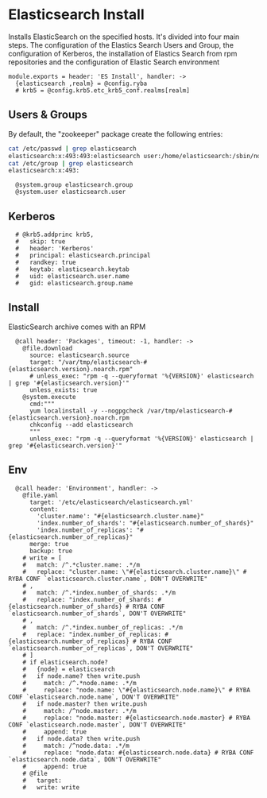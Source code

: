 
# Elasticsearch Install

Installs ElasticSearch on the specified hosts. It's divided into four main steps.
The configuration of the Elastics Search Users and Group, the configuration of Kerberos, the installation
of Elastics Search from rpm repositories and the configuration of Elastic Search environment

    module.exports = header: 'ES Install', handler: ->
      {elasticsearch ,realm} = @config.ryba
      # krb5 = @config.krb5.etc_krb5_conf.realms[realm]
## Users & Groups

By default, the "zookeeper" package create the following entries:

```bash
cat /etc/passwd | grep elasticsearch
elasticsearch:x:493:493:elasticsearch user:/home/elasticsearch:/sbin/nologin
cat /etc/group | grep elasticsearch
elasticsearch:x:493:
```

      @system.group elasticsearch.group
      @system.user elasticsearch.user

## Kerberos

      # @krb5.addprinc krb5,
      #   skip: true
      #   header: 'Kerberos'
      #   principal: elasticsearch.principal
      #   randkey: true
      #   keytab: elasticsearch.keytab
      #   uid: elasticsearch.user.name
      #   gid: elasticsearch.group.name

## Install

ElasticSearch archive comes with an RPM

      @call header: 'Packages', timeout: -1, handler: ->
        @file.download
          source: elasticsearch.source
          target: "/var/tmp/elasticsearch-#{elasticsearch.version}.noarch.rpm"
          # unless_exec: "rpm -q --queryformat '%{VERSION}' elasticsearch | grep '#{elasticsearch.version}'"
          unless_exists: true
        @system.execute
          cmd:"""
          yum localinstall -y --nogpgcheck /var/tmp/elasticsearch-#{elasticsearch.version}.noarch.rpm
          chkconfig --add elasticsearch
          """
          unless_exec: "rpm -q --queryformat '%{VERSION}' elasticsearch | grep '#{elasticsearch.version}'"

## Env

      @call header: 'Environment', handler: ->
        @file.yaml
          target: '/etc/elasticsearch/elasticsearch.yml'
          content:
            'cluster.name': "#{elasticsearch.cluster.name}"
            'index.number_of_shards': "#{elasticsearch.number_of_shards}"
            'index.number_of_replicas': "#{elasticsearch.number_of_replicas}"
          merge: true
          backup: true
        # write = [
        #   match: /^.*cluster.name: .*/m
        #   replace: "cluster.name: \"#{elasticsearch.cluster.name}\" # RYBA CONF `elasticsearch.cluster.name`, DON'T OVERWRITE"
        # ,
        #   match: /^.*index.number_of_shards: .*/m
        #   replace: "index.number_of_shards: #{elasticsearch.number_of_shards} # RYBA CONF `elasticsearch.number_of_shards`, DON'T OVERWRITE"
        # ,
        #   match: /^.*index.number_of_replicas: .*/m
        #   replace: "index.number_of_replicas: #{elasticsearch.number_of_replicas} # RYBA CONF `elasticsearch.number_of_replicas`, DON'T OVERWRITE"
        # ]
        # if elasticsearch.node?
        #   {node} = elasticsearch
        #   if node.name? then write.push
        #     match: /^.*node.name: .*/m
        #     replace: "node.name: \"#{elasticsearch.node.name}\" # RYBA CONF `elasticsearch.node.name`, DON'T OVERWRITE"
        #   if node.master? then write.push
        #     match: /^node.master: .*/m
        #     replace: "node.master: #{elasticsearch.node.master} # RYBA CONF `elasticsearch.node.master`, DON'T OVERWRITE"
        #     append: true
        #   if node.data? then write.push
        #     match: /^node.data: .*/m
        #     replace: "node.data: #{elasticsearch.node.data} # RYBA CONF `elasticsearch.node.data`, DON'T OVERWRITE"
        #     append: true
        # @file
        #   target: 
        #   write: write
